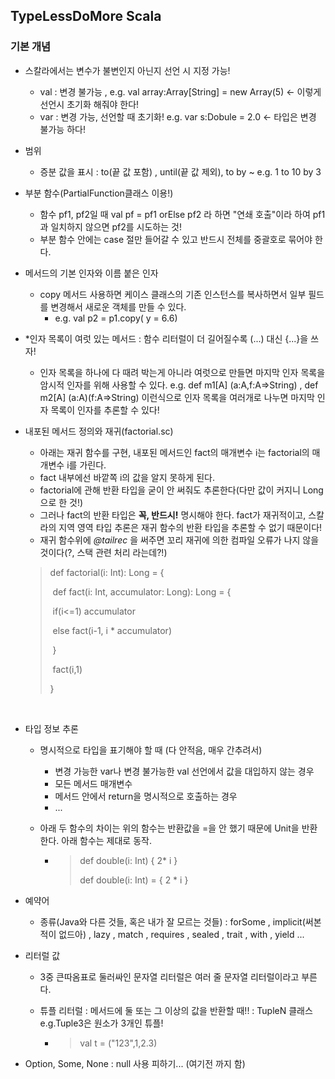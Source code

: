 ## TypeLessDoMore Scala



### 기본 개념



- 스칼라에서는 변수가 불변인지 아닌지 선언 시 지정 가능!
  - val : 변경 불가능 , e.g. val array:Array[String] = new Array(5) <- 이렇게 선언시 초기화 해줘야 한다!
  - var : 변경 가능, 선언할 때 초기화! e.g. var s:Dobule = 2.0 <- 타입은 변경 불가능 하다!

- 범위

  - 증분 값을 표시 : to(끝 값 포함) , until(끝 값 제외), to by ~  e.g. 1 to 10 by 3

- 부분 함수(PartialFunction클래스 이용!)

  - 함수 pf1, pf2일 때 val pf = pf1 orElse pf2 라 하면 "연쇄 호출"이라 하여 pf1과 일치하지 않으면 pf2를 시도하는 것!
  - 부분 함수 안에는 case 절만 들어갈 수 있고 반드시 전체를 중괄호로 묶어야 한다.

- 메서드의 기본 인자와 이름 붙은 인자 

  - copy 메서드 사용하면 케이스 클래스의 기존 인스턴스를 복사하면서 일부 필드를 변경해서 새로운 객체를 만들 수 있다. 
    - e.g. val p2 = p1.copy( y = 6.6)

- *인자 목록이 여럿 있는 메서드 : 함수 리터럴이 더 길어질수록 (...) 대신 {...}을 쓰자!

  - 인자 목록을 하나에 다 때려 박는게 아니라 여럿으로 만들면 마지막 인자 목록을 암시적 인자를 위해 사용할 수 있다. e.g. def m1[A] (a:A,f:A=>String) , def m2[A] (a:A)(f:A=>String) 이런식으로 인자 목록을 여러개로 나누면 마지막 인자 목록이 인자를 추론할 수 있다!

- 내포된 메서드 정의와 재귀(factorial.sc)

  - 아래는 재귀 함수를 구현, 내포된 메서드인 fact의 매개변수 i는 factorial의 매개변수 i를 가린다. 
  - fact 내부에선 바깥쪽 i의 값을 알지 못하게 된다.
  - factorial에 관해 반환 타입을 굳이 안 써줘도 추론한다(다만 값이 커지니 Long으로 한 것!)
  - 그러나 fact의 반환 타입은 **꼭, 반드시!** 명시해야 한다. fact가 재귀적이고, 스칼라의 지역 영역 타입 추론은 재귀 함수의 반환 타입을 추론할 수 없기 때문이다!
  - 재귀 함수위에 *@tailrec* 을 써주면 꼬리 재귀에 의한 컴파일 오류가 나지 않을 것이다(?, 스택 관련 처리 라는데?!)

  > def factorial(i: Int): Long = {
  >
  > ​	def fact(i: Int, accumulator: Long): Long = {
  >
  > ​		if(i<=1) accumulator
  >
  > ​		else fact(i-1, i * accumulator)
  >
  > ​	}
  >
  > ​	fact(i,1)
  >
  > }

  ​	

- 타입 정보 추론

  - 명시적으로 타입을 표기해야 할 때 (다 안적음, 매우 간추려서)

    - 변경 가능한 var나 변경 불가능한 val 선언에서 값을 대입하지 않는 경우
    - 모든 메서드 매개변수
    - 메서드 안에서 return을 명시적으로 호출하는 경우
    - ...

  - 아래 두 함수의 차이는 위의 함수는 반환값을 =을 안 했기 때문에 Unit을 반환한다. 아래 함수는 제대로 동작.

    - > def double(i: Int) { 2* i } 
      >
      > def double(i: Int) = { 2 * i }

- 예약어

  - 종류(Java와 다른 것들, 혹은 내가 잘 모르는 것들) : forSome , implicit(써본적이 없드아) , lazy , match , requires , sealed , trait , with , yield ...

- 리터럴 값

  - 3중 큰따옴표로 둘러싸인 문자열 리터럴은 여러 줄 문자열 리터럴이라고 부른다.

  - 튜플 리터럴 : 메서드에 둘 또는 그 이상의 값을 반환할 때!! : TupleN 클래스 e.g.Tuple3은 원소가 3개인 튜플!

    - > val t = ("123",1,2.3) 

- Option, Some, None : null 사용 피하기... (여기전 까지 함)